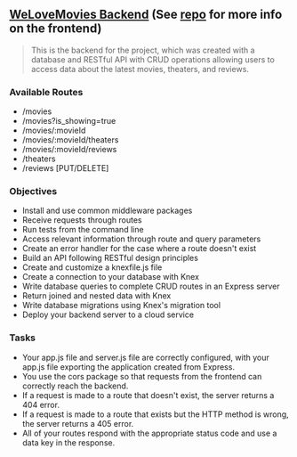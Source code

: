 ## [WeLoveMovies Backend](https://welovemovies-wqfr.onrender.com/movies) (See [repo](https://github.com/nathantshen/we-love-movie-front-end) for more info on the frontend) 

> This is the backend for the project, which was created with a database and RESTful API with CRUD operations allowing users to access data about the latest movies, theaters, and reviews.

### Available Routes
- /movies
- /movies?is_showing=true
- /movies/:movieId
- /movies/:movieId/theaters
- /movies/:movieId/reviews
- /theaters
- /reviews [PUT/DELETE]

### Objectives
- Install and use common middleware packages
- Receive requests through routes
- Run tests from the command line
- Access relevant information through route and query parameters
- Create an error handler for the case where a route doesn't exist
- Build an API following RESTful design principles
- Create and customize a knexfile.js file
- Create a connection to your database with Knex
- Write database queries to complete CRUD routes in an Express server
- Return joined and nested data with Knex
- Write database migrations using Knex's migration tool
- Deploy your backend server to a cloud service

### Tasks 
- Your app.js file and server.js file are correctly configured, with your app.js file exporting the application created from Express.
- You use the cors package so that requests from the frontend can correctly reach the backend.
- If a request is made to a route that doesn't exist, the server returns a 404 error.
- If a request is made to a route that exists but the HTTP method is wrong, the server returns a 405 error.
- All of your routes respond with the appropriate status code and use a data key in the response.
